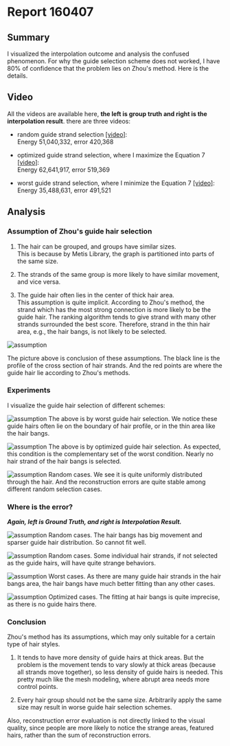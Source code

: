 # Report 160407

## Summary

I visualized the interpolation outcome and analysis the confused phenomenon. For why the guide selection scheme does not worked, I have 80% of confidence that the problem lies on Zhou's method. Here is the details.

## Video

All the videos are available here, **the left is group truth and right is the interpolation result**. there are three videos:
* random guide strand selection [[video]](rand.gif):  
Energy 51,040,332, error 420,368

* optimized guide strand selection, where I maximize the Equation 7 [[video]](opt.gif):  
Energy 62,641,917, error 519,369

* worst guide strand selection, where I minimize the Equation 7 [[video]](worst.gif):   
Energy 35,488,631, error 491,521

## Analysis

### Assumption of Zhou's guide hair selection

1. The hair can be grouped, and groups have similar sizes.  
This is because by Metis Library, the graph is partitioned into parts of the same size.

2. The strands of the same group is more likely to have similar movement, and vice versa.

3. The guide hair often lies in the center of thick hair area.  
This assumption is quite implicit. According to Zhou's method, the strand which has the most strong connection is more likely to be the guide hair. The ranking algorithm tends to give strand with many other strands surrounded the best score. Therefore, strand in the thin hair area, e.g., the hair bangs, is not likely to be selected.

![assumption](0407p8.png)

The picture above is conclusion of these assumptions. The black line is the profile of the cross section of hair strands. And the red points are where the guide hair lie according to Zhou's methods.

### Experiments

I visualize the guide hair selection of different schemes:

![assumption](0407p2-worst.png)
The above is by worst guide hair selection. We notice these guide hairs often lie on the boundary of hair profile, or in the thin area like the hair bangs.

![assumption](0407p3-opt.png)
The above is by optimized guide hair selection. As expected, this condition is the complementary set of the worst condition. Nearly no hair strand of the hair bangs is selected.

![assumption](0407p4-rand.png)
Random cases. We see it is quite uniformly distributed through the hair. And the reconstruction errors are quite stable among different random selection cases.

### Where is the error?

***Again, left is Ground Truth, and right is Interpolation Result.***

![assumption](0407p5-rand.png)
Random cases. The hair bangs has big movement and sparser guide hair distribution. So cannot fit well.

![assumption](0407p6-rand.png)
Random cases. Some individual hair strands, if not selected as the guide hairs, will have quite strange behaviors.

![assumption](0407p7-worst.png)
Worst cases. As there are many guide hair strands in the hair bangs area, the hair bangs have much better fitting than any other cases.

![assumption](0407p8-opt.png)
Optimized cases. The fitting at hair bangs is quite imprecise, as there is no guide hairs there.


### Conclusion

Zhou's method has its assumptions, which may only suitable for a certain type of hair styles.

1. It tends to have more density of guide hairs at thick areas. But the problem is the movement tends to vary slowly at thick areas (because all strands move together), so less density of guide hairs is needed. This pretty much like the mesh modeling, where abrupt area needs more control points.

2. Every hair group should not be the same size. Arbitrarily apply the same size may result in worse guide hair selection schemes.

Also, reconstruction error evaluation is not directly linked to the visual quality, since people are more likely to notice the strange areas, featured hairs, rather than the sum of reconstruction errors.

